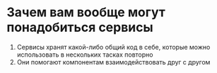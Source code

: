 # Зачем вам вообще могут понадобиться сервисы

1. Сервисы хранят какой-либо общий код в себе, которые можно использовать в нескольких тасках повторно
2. Они помогают компонентам взаимодействовать друг с другом
